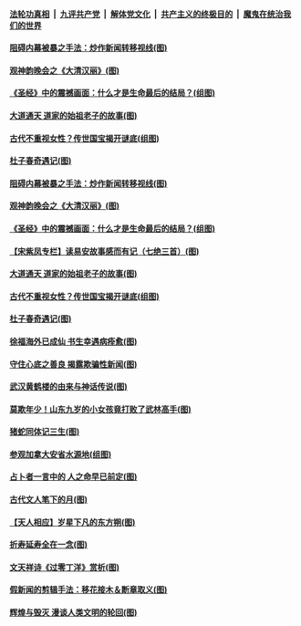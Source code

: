 ####  [法轮功真相](../../../../basic/blob/master/README.md?t=04100801) &nbsp;|&nbsp; [九评共产党](../../../../9ping.md/blob/master/README.md?t=04100801) &nbsp;|&nbsp; [解体党文化](../../../../jtdwh.md/blob/master/README.md?t=04100801)  &nbsp;|&nbsp; [共产主义的终极目的](../../../../gczydzjmd.md/blob/master/README.md?t=04100801) &nbsp;|&nbsp; [魔鬼在统治我们的世界](../../../../mgztzwmdsj.md/blob/master/README.md?t=04100801) 

#### [阻碍内幕被暴之手法：炒作新闻转移视线(图)](../pages/p7/928805.md?t=04100801) 

#### [观神韵晚会之《大清汉丽》(图)](../pages/p7/926207.md?t=04100801) 

#### [《圣经》中的震撼画面：什么才是生命最后的结局？(组图)](../pages/p7/928693.md?t=04100801) 

#### [大道通天 道家的始祖老子的故事(图)](../pages/p7/928809.md?t=04100801) 

#### [古代不重视女性？传世国宝揭开谜底(组图)](../pages/p7/928633.md?t=04100801) 

#### [杜子春奇遇记(图)](../pages/p7/928923.md?t=04100801) 

#### [阻碍内幕被暴之手法：炒作新闻转移视线(图)](../pages/p7/928805.md?t=04100801) 

#### [观神韵晚会之《大清汉丽》(图)](../pages/p7/926207.md?t=04100801) 

#### [《圣经》中的震撼画面：什么才是生命最后的结局？(组图)](../pages/p7/928693.md?t=04100801) 

#### [【宋紫凤专栏】读易安故事感而有记（七绝三首）(图)](../pages/p7/928924.md?t=04100801) 

#### [大道通天 道家的始祖老子的故事(图)](../pages/p7/928809.md?t=04100801) 

#### [古代不重视女性？传世国宝揭开谜底(组图)](../pages/p7/928633.md?t=04100801) 

#### [杜子春奇遇记(图)](../pages/p7/928923.md?t=04100801) 

#### [徐福海外已成仙 书生幸遇病痊愈(图)](../pages/p7/928788.md?t=04100801) 

#### [守住心底之善良 揭露欺骗性新闻(图)](../pages/p7/928584.md?t=04100801) 

#### [武汉黄鹤楼的由来与神话传说(图)](../pages/p7/928819.md?t=04100801) 

#### [莫欺年少！山东九岁的小女孩竟打败了武林高手(图)](../pages/p7/928619.md?t=04100801) 

#### [猪蛇同体记三生(图)](../pages/p7/928272.md?t=04100801) 

#### [参观加拿大安省水源地(组图)](../pages/p7/928259.md?t=04100801) 

#### [占卜者一言中的 人之命早已前定(图)](../pages/p7/928517.md?t=04100801) 

#### [古代文人笔下的月(图)](../pages/p7/928361.md?t=04100801) 

#### [【天人相应】岁星下凡的东方朔(图)](../pages/p7/928270.md?t=04100801) 

#### [折寿延寿全在一念(图)](../pages/p7/928271.md?t=04100801) 

#### [文天祥诗《过零丁洋》赏析(图)](../pages/p7/928360.md?t=04100801) 

#### [假新闻的剪辑手法：移花接木＆断章取义(图)](../pages/p7/928568.md?t=04100801) 

#### [辉煌与毁灭 漫谈人类文明的轮回(图)](../pages/p7/928269.md?t=04100801) 


